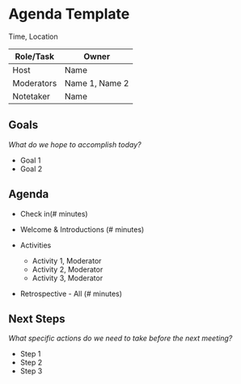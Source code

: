# Agenda Template

Time, Location

| Role/Task | Owner |
| --- | --- |
| Host | Name |
| Moderators | Name 1, Name 2 |
| Notetaker | Name |


## Goals
*What do we hope to accomplish today?*

* Goal 1
* Goal 2

## Agenda

* Check in(# minutes)

* Welcome & Introductions (# minutes)
    
* Activities
  * Activity 1, Moderator
  * Activity 2, Moderator
  * Activity 3, Moderator
  
* Retrospective - All (# minutes)

## Next Steps
*What specific actions do we need to take before the next meeting?*

* Step 1
* Step 2 
* Step 3
